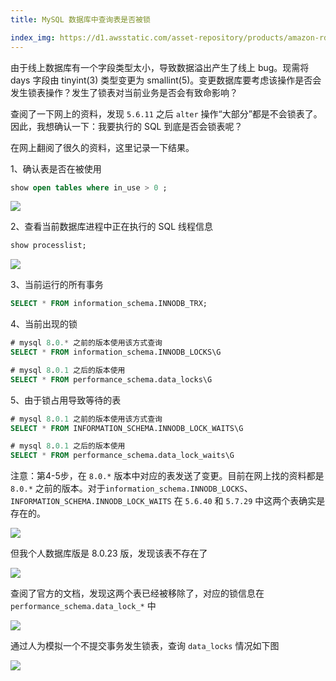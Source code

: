```yaml
---
title: MySQL 数据库中查询表是否被锁

index_img: https://d1.awsstatic.com/asset-repository/products/amazon-rds/1024px-MySQL.ff87215b43fd7292af172e2a5d9b844217262571.png
---
```


由于线上数据库有一个字段类型太小，导致数据溢出产生了线上 bug。现需将 days 字段由 tinyint(3) 类型变更为 smallint(5)。变更数据库要考虑该操作是否会发生锁表操作？发生了锁表对当前业务是否会有致命影响？

查阅了一下网上的资料，发现 `5.6.11` 之后 `alter` 操作“大部分”都是不会锁表了。因此，我想确认一下：我要执行的 SQL 到底是否会锁表呢？

在网上翻阅了很久的资料，这里记录一下结果。

1、确认表是否在被使用

```sql
show open tables where in_use > 0 ;
```

![](https://minsonlee.github.io/images/article/mysql-data-lock/mysql-in-use.png)

2、查看当前数据库进程中正在执行的 SQL 线程信息

```sql
show processlist;
```

![](https://minsonlee.github.io/images/article/mysql-data-lock/mysql-show-processlist.png)

3、当前运行的所有事务

```sql
SELECT * FROM information_schema.INNODB_TRX;
```

4、当前出现的锁
```sql
# mysql 8.0.* 之前的版本使用该方式查询
SELECT * FROM information_schema.INNODB_LOCKS\G

# mysql 8.0.1 之后的版本使用
SELECT * FROM performance_schema.data_locks\G
```

5、由于锁占用导致等待的表
```sql
# mysql 8.0.1 之前的版本使用该方式查询
SELECT * FROM INFORMATION_SCHEMA.INNODB_LOCK_WAITS\G

# mysql 8.0.1 之后的版本使用
SELECT * FROM performance_schema.data_lock_waits\G
```

注意：第4-5步，在 `8.0.*` 版本中对应的表发送了变更。目前在网上找的资料都是 `8.0.*` 之前的版本。对于`information_schema.INNODB_LOCKS`、`INFORMATION_SCHEMA.INNODB_LOCK_WAITS` 在 `5.6.40` 和 `5.7.29` 中这两个表确实是存在的。

![](https://minsonlee.github.io/images/article/mysql-data-lock/mysql5.6-information_schema-INNODB_LOCK%25.png)

但我个人数据库版是 8.0.23 版，发现该表不存在了

![](https://minsonlee.github.io/images/article/mysql-data-lock/mysql8.0.11-information_schema-INNODB_LOCK%25.png)

查阅了官方的文档，发现这两个表已经被移除了，对应的锁信息在`performance_schema.data_lock_*` 中

![](https://minsonlee.github.io/images/article/mysql-data-lock/doc-remove-INNODB_LOCKS.png)

通过人为模拟一个不提交事务发生锁表，查询 `data_locks` 情况如下图

![](https://minsonlee.github.io/images/article/mysql-data-lock/mysql8.0-data-lock-waits.png)

